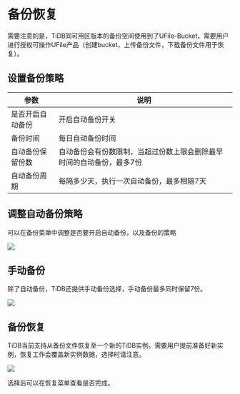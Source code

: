 

# 备份恢复

需要注意的是，TiDB同可用区版本的备份空间使用到了UFile-Bucket，需要用户进行授权可操作UFile产品（创建bucket，上传备份文件，下载备份文件用于恢复）。

## 设置备份策略



| 参数| 说明 | 
| ------ | -------- | 
| 是否开启自动备份    |   开启自动备份开关  | 
|备份时间 |每日自动备份时间|
|自动备份保留份数|自动备份会有份数限制，当超过份数上限会删除最早时间的自动备份，最多7份|
|自动备份周期|每隔多少天，执行一次自动备份，最多相隔7天|



## 调整自动备份策略

可以在备份菜单中调整是否要开启自动备份，以及备份的策略

![](http://tidb-docs.cn-bj.ufileos.com/backup002.png)


## 手动备份

除了自动备份，TiDB还提供手动备份选择，手动备份最多同时保留7份。

![](http://tidb-docs.cn-bj.ufileos.com/backup003.png)

## 备份恢复

TiDB当前支持从备份文件恢复至一个新的TiDB实例。需要用户提前准备好新实例，恢复工作会覆盖新实例数据，选择时请注意。

![](http://tidb-docs.cn-bj.ufileos.com/backup004.png)

选择后可以在恢复菜单查看是否完成。

